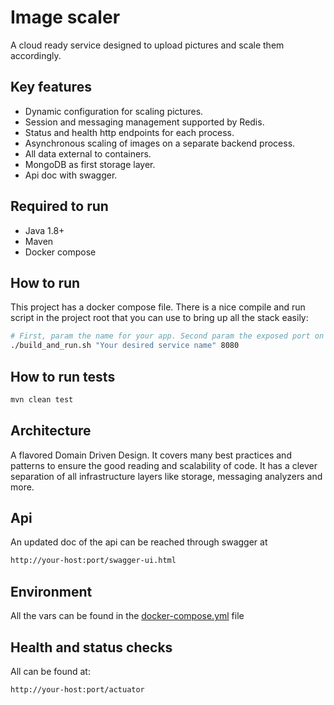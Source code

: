 # Image scaler

A cloud ready service designed to upload pictures and scale them accordingly.

## Key features
* Dynamic configuration for scaling pictures.
* Session and messaging management supported by Redis.
* Status and health http endpoints for each process.
* Asynchronous scaling of images on a separate backend process.
* All data external to containers.
* MongoDB as first storage layer.
* Api doc with swagger.

## Required to run
* Java 1.8+
* Maven
* Docker compose

## How to run
This project has a docker compose file.
There is a nice compile and run script in the project root that
you can use to bring up all the stack easily:

```bash
# First, param the name for your app. Second param the exposed port on your machine. 
./build_and_run.sh "Your desired service name" 8080
```

## How to run tests
```bash
mvn clean test
```
## Architecture
A flavored Domain Driven Design. It covers many 
best practices and patterns to ensure the good reading and scalability of code.
It has a clever separation of all infrastructure layers like storage, messaging
analyzers and more.

## Api
An updated doc of the api can be reached through swagger at
```bash
http://your-host:port/swagger-ui.html
```

## Environment
All the vars can be found in the [docker-compose.yml](docker-compose.yml) file

## Health and status checks
All can be found at:
```bash
http://your-host:port/actuator
```